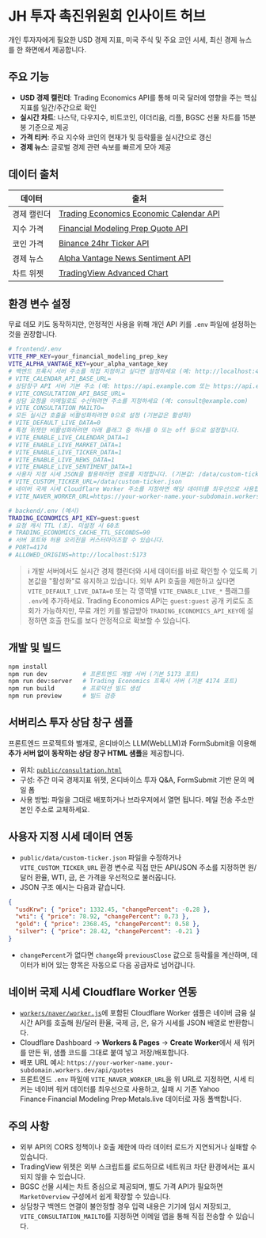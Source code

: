 # JH 투자 촉진위원회 인사이트 허브

개인 투자자에게 필요한 USD 경제 지표, 미국 주식 및 주요 코인 시세, 최신 경제 뉴스를 한 화면에서 제공합니다.

## 주요 기능

- **USD 경제 캘린더**: Trading Economics API를 통해 미국 달러에 영향을 주는 핵심 지표를 일간/주간으로 확인
- **실시간 차트**: 나스닥, 다우지수, 비트코인, 이더리움, 리플, BGSC 선물 차트를 15분 봉 기준으로 제공
- **가격 티커**: 주요 지수와 코인의 현재가 및 등락률을 실시간으로 갱신
- **경제 뉴스**: 글로벌 경제 관련 속보를 빠르게 모아 제공

## 데이터 출처

| 데이터 | 출처 |
| --- | --- |
| 경제 캘린더 | [Trading Economics Economic Calendar API](https://tradingeconomics.com/api/) |
| 지수 가격 | [Financial Modeling Prep Quote API](https://financialmodelingprep.com/developer/docs/stock-market/real-time-stock-prices/) |
| 코인 가격 | [Binance 24hr Ticker API](https://binance-docs.github.io/apidocs/spot/en/#24hr-ticker-price-change-statistics) |
| 경제 뉴스 | [Alpha Vantage News Sentiment API](https://www.alphavantage.co/documentation/) |
| 차트 위젯 | [TradingView Advanced Chart](https://www.tradingview.com/widget/advanced-chart/) |

## 환경 변수 설정

무료 데모 키도 동작하지만, 안정적인 사용을 위해 개인 API 키를 `.env` 파일에 설정하는 것을 권장합니다.

```bash
# frontend/.env
VITE_FMP_KEY=your_financial_modeling_prep_key
VITE_ALPHA_VANTAGE_KEY=your_alpha_vantage_key
# 백엔드 프록시 서버 주소를 직접 지정하고 싶다면 설정하세요 (예: http://localhost:4174)
# VITE_CALENDAR_API_BASE_URL=
# 상담창구 API 서버 기본 주소 (예: https://api.example.com 또는 https://api.example.com/api)
# VITE_CONSULTATION_API_BASE_URL=
# 상담 요청을 이메일로도 수신하려면 주소를 지정하세요 (예: consult@example.com)
# VITE_CONSULTATION_MAILTO=
# 모든 실시간 호출을 비활성화하려면 0으로 설정 (기본값은 활성화)
# VITE_DEFAULT_LIVE_DATA=0
# 특정 위젯만 비활성화하려면 아래 플래그 중 하나를 0 또는 off 등으로 설정합니다.
# VITE_ENABLE_LIVE_CALENDAR_DATA=1
# VITE_ENABLE_LIVE_MARKET_DATA=1
# VITE_ENABLE_LIVE_TICKER_DATA=1
# VITE_ENABLE_LIVE_NEWS_DATA=1
# VITE_ENABLE_LIVE_SENTIMENT_DATA=1
# 사용자 지정 시세 JSON을 활용하려면 경로를 지정합니다. (기본값: /data/custom-ticker.json)
# VITE_CUSTOM_TICKER_URL=/data/custom-ticker.json
# 네이버 국제 시세 Cloudflare Worker 주소를 지정하면 해당 데이터를 최우선으로 사용합니다.
# VITE_NAVER_WORKER_URL=https://your-worker-name.your-subdomain.workers.dev/api/quotes

# backend/.env (예시)
TRADING_ECONOMICS_API_KEY=guest:guest
# 요청 캐시 TTL (초). 미설정 시 60초
# TRADING_ECONOMICS_CACHE_TTL_SECONDS=90
# 서버 포트와 허용 오리진을 커스터마이즈할 수 있습니다.
# PORT=4174
# ALLOWED_ORIGINS=http://localhost:5173
```

> ℹ️ 개발 서버에서도 실시간 경제 캘린더와 시세 데이터를 바로 확인할 수 있도록 기본값을 "활성화"로 유지하고 있습니다.
> 외부 API 호출을 제한하고 싶다면 `VITE_DEFAULT_LIVE_DATA=0` 또는 각 영역별 `VITE_ENABLE_LIVE_*` 플래그를 `.env`에 추가하세요.
> Trading Economics API는 `guest:guest` 공개 키로도 조회가 가능하지만, 무료 개인 키를 발급받아 `TRADING_ECONOMICS_API_KEY`에 설정하면 호출 한도를 보다 안정적으로 확보할 수 있습니다.

## 개발 및 빌드

```bash
npm install
npm run dev          # 프론트엔드 개발 서버 (기본 5173 포트)
npm run dev:server   # Trading Economics 프록시 서버 (기본 4174 포트)
npm run build        # 프로덕션 빌드 생성
npm run preview      # 빌드 검증
```

## 서버리스 투자 상담 창구 샘플

프론트엔드 프로젝트와 별개로, 온디바이스 LLM(WebLLM)과 FormSubmit을 이용해 **추가 서버 없이 동작하는 상담 창구 HTML 샘플**을 제공합니다.

- 위치: [`public/consultation.html`](public/consultation.html)
- 구성: 주간 미국 경제지표 위젯, 온디바이스 투자 Q&A, FormSubmit 기반 문의 메일 폼
- 사용 방법: 파일을 그대로 배포하거나 브라우저에서 열면 됩니다. 메일 전송 주소만 본인 주소로 교체하세요.

## 사용자 지정 시세 데이터 연동

- `public/data/custom-ticker.json` 파일을 수정하거나 `VITE_CUSTOM_TICKER_URL` 환경 변수로 직접 만든 API/JSON 주소를 지정하면
  원/달러 환율, WTI, 금, 은 가격을 우선적으로 불러옵니다.
- JSON 구조 예시는 다음과 같습니다.

```json
{
  "usdKrw": { "price": 1332.45, "changePercent": -0.28 },
  "wti": { "price": 78.92, "changePercent": 0.73 },
  "gold": { "price": 2368.45, "changePercent": 0.58 },
  "silver": { "price": 28.42, "changePercent": -0.21 }
}
```

- `changePercent`가 없다면 `change`와 `previousClose` 값으로 등락률을 계산하며, 데이터가 비어 있는 항목은 자동으로 다음 공급자로
  넘어갑니다.

## 네이버 국제 시세 Cloudflare Worker 연동

- [`workers/naver/worker.js`](workers/naver/worker.js)에 포함된 Cloudflare Worker 샘플은 네이버 금융 실시간 API를 호출해 원/달러 환율,
  국제 금, 은, 유가 시세를 JSON 배열로 반환합니다.
- Cloudflare Dashboard → **Workers & Pages** → **Create Worker**에서 새 워커를 만든 뒤, 샘플 코드를 그대로 붙여 넣고 저장/배포합니다.
- 배포 URL 예시: `https://your-worker-name.your-subdomain.workers.dev/api/quotes`
- 프론트엔드 `.env` 파일에 `VITE_NAVER_WORKER_URL`을 위 URL로 지정하면, 시세 티커는 네이버 워커 데이터를 최우선으로 사용하고,
  실패 시 기존 Yahoo Finance·Financial Modeling Prep·Metals.live 데이터로 자동 폴백합니다.

## 주의 사항

- 외부 API의 CORS 정책이나 호출 제한에 따라 데이터 로드가 지연되거나 실패할 수 있습니다.
- TradingView 위젯은 외부 스크립트를 로드하므로 네트워크 차단 환경에서는 표시되지 않을 수 있습니다.
- BGSC 선물 시세는 차트 중심으로 제공되며, 별도 가격 API가 필요하면 `MarketOverview` 구성에서 쉽게 확장할 수 있습니다.
- 상담창구 백엔드 연결이 불안정할 경우 입력 내용은 기기에 임시 저장되고, `VITE_CONSULTATION_MAILTO`를 지정하면 이메일 앱을 통해 직접 전송할 수 있습니다.
